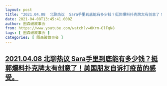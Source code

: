 ```yaml
---
layout: post
title: "2021.04.08  北聊热议  Sara手里到底能有多少钱？挺郭爆料扑克牌太有创意了！美国朋友自诉打疫苗的感受。"
date: 2021-04-08T13:45:41.000Z
author: 图森破故事会
from: https://www.youtube.com/watch?v=0Krm-OlFqN8
tags: [ 图森破故事会 ]
categories: [ 图森破故事会 ]
---
```

<!--1617889541000-->
[2021.04.08  北聊热议  Sara手里到底能有多少钱？挺郭爆料扑克牌太有创意了！美国朋友自诉打疫苗的感受。](https://www.youtube.com/watch?v=0Krm-OlFqN8)
------

<div>

</div>
